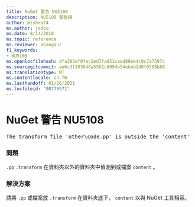 ```yaml
---
title: NuGet 警告 NU5108
description: NU5108 警告碼
author: mishra14
ms.author: jodou
ms.date: 8/14/2018
ms.topic: reference
ms.reviewer: anangaur
f1_keywords:
- NU5108
ms.openlocfilehash: dfa395ef0fec2ed7fad51caed89eb4c9c7a7597c
ms.sourcegitcommit: ee6c3f203648a5561c809db54ebeb1d0f0598b68
ms.translationtype: MT
ms.contentlocale: zh-TW
ms.lasthandoff: 01/26/2021
ms.locfileid: "98779571"
---
```

# <a name="nuget-warning-nu5108"></a>NuGet 警告 NU5108
<pre>The transform file 'other\code.pp' is outside the 'content' folder and hence will not be transformed during installation of this package. Move it into the 'content' folder.</pre>

### <a name="issue"></a>問題

`.pp` `.transform` 在資料夾以外的資料夾中偵測到或檔案 `content` 。


### <a name="solution"></a>解決方案

請將 `.pp` 或檔案放 `.transform`  在資料夾底下， `content` 以與 NuGet 工具相容。

